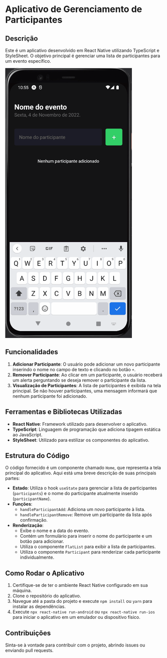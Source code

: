 # Aplicativo de Gerenciamento de Participantes

## Descrição

Este é um aplicativo desenvolvido em React Native utilizando TypeScript e StyleSheet. O objetivo principal é gerenciar uma lista de participantes para um evento específico.

![Instagram Login GIF](./src/assets/img/instagramLogin.gif)

## Funcionalidades

1. **Adicionar Participante**: O usuário pode adicionar um novo participante inserindo o nome no campo de texto e clicando no botão `+`.
2. **Remover Participante**: Ao clicar em um participante, o usuário receberá um alerta perguntando se deseja remover o participante da lista.
3. **Visualização de Participantes**: A lista de participantes é exibida na tela principal. Se não houver participantes, uma mensagem informará que nenhum participante foi adicionado.

## Ferramentas e Bibliotecas Utilizadas

- **React Native**: Framework utilizado para desenvolver o aplicativo.
- **TypeScript**: Linguagem de programação que adiciona tipagem estática ao JavaScript.
- **StyleSheet**: Utilizado para estilizar os componentes do aplicativo.

## Estrutura do Código

O código fornecido é um componente chamado `Home`, que representa a tela principal do aplicativo. Aqui está uma breve descrição de suas principais partes:

- **Estado**: Utiliza o hook `useState` para gerenciar a lista de participantes (`participants`) e o nome do participante atualmente inserido (`participantName`).
- **Funções**:
  - `handleParticipantAdd`: Adiciona um novo participante à lista.
  - `handleParticipantRemove`: Remove um participante da lista após confirmação.
- **Renderização**:
  - Exibe o nome e a data do evento.
  - Contém um formulário para inserir o nome do participante e um botão para adicionar.
  - Utiliza o componente `FlatList` para exibir a lista de participantes.
  - Utiliza o componente `Participant` para renderizar cada participante individualmente.

## Como Rodar o Aplicativo

1. Certifique-se de ter o ambiente React Native configurado em sua máquina.
2. Clone o repositório do aplicativo.
3. Navegue até a pasta do projeto e execute `npm install` ou `yarn` para instalar as dependências.
4. Execute `npx react-native run-android` ou `npx react-native run-ios` para iniciar o aplicativo em um emulador ou dispositivo físico.

## Contribuições

Sinta-se à vontade para contribuir com o projeto, abrindo issues ou enviando pull requests.

